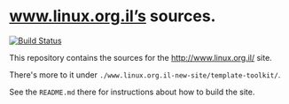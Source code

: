 # www.linux.org.il’s sources.

[![Build Status](https://travis-ci.org/Hamakor/linux.org.il.svg?branch=master)](https://travis-ci.org/Hamakor/linux.org.il)

This repository contains the sources for the http://www.linux.org.il/ site.

There's more to it under `./www.linux.org.il-new-site/template-toolkit/`.

See the `README.md` there for instructions about how to build the site.
